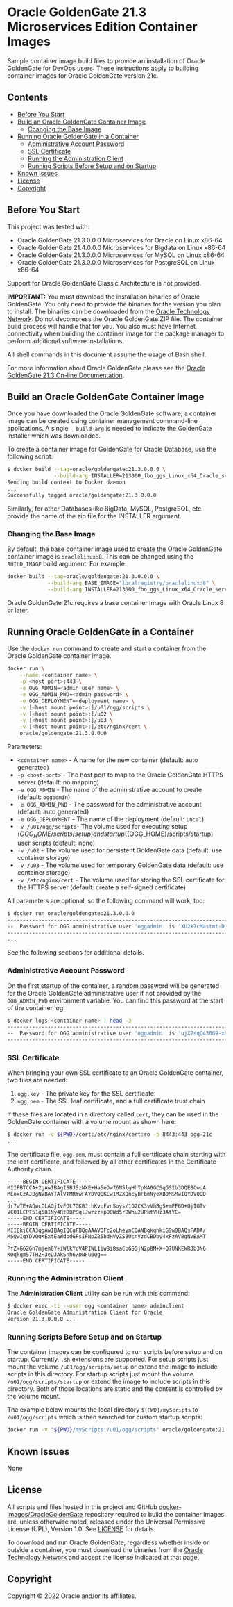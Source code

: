 # Oracle GoldenGate 21.3 Microservices Edition Container Images

Sample container image build files to provide an installation of Oracle GoldenGate for DevOps users.
These instructions apply to building container images for Oracle GoldenGate version 21c.

## Contents

* [Before You Start](#before-you-start)
* [Build an Oracle GoldenGate Container Image](#build-an-oracle-goldengate-container-image)
  * [Changing the Base Image](#changing-the-base-image)
* [Running Oracle GoldenGate in a Container](#running-oracle-goldengate-in-a-container)
  * [Administrative Account Password](#administrative-account-password)
  * [SSL Certificate](#ssl-certificate)
  * [Running the Administration Client](#running-the-administration-client)
  * [Running Scripts Before Setup and on Startup](#running-scripts-before-setup-and-on-startup)
* [Known Issues](#known-issues)
* [License](#license)
* [Copyright](#copyright)

## Before You Start

This project was tested with:

* Oracle GoldenGate 21.3.0.0.0 Microservices for Oracle on Linux x86-64
* Oracle GoldenGate 21.4.0.0.0 Microservices for Bigdata on Linux x86-64
* Oracle GoldenGate 21.3.0.0.0 Microservices for MySQL on Linux x86-64
* Oracle GoldenGate 21.3.0.0.0 Microservices for PostgreSQL on Linux x86-64

Support for Oracle GoldenGate Classic Architecture is not provided.

**IMPORTANT:** You must download the installation binaries of Oracle GoldenGate. You only need to provide the binaries for the version you plan to install. The binaries can be downloaded from the [Oracle Technology Network](http://www.oracle.com/technetwork/middleware/goldengate/downloads/index.html). Do not decompress the Oracle GoldenGate ZIP file. The container build process will handle that
for you. You also must have Internet connectivity when building the container image for the package manager to perform additional software installations.

All shell commands in this document assume the usage of Bash shell.

For more information about Oracle GoldenGate please see the [Oracle GoldenGate 21.3 On-line Documentation](https://docs.oracle.com/en/middleware/goldengate/core/21.3/index.html).

## Build an Oracle GoldenGate Container Image

Once you have downloaded the Oracle GoldenGate software, a container image can be created using container management command-line applications.
A single `--build-arg` is needed to indicate the GoldenGate installer which was downloaded.

To create a container image for GoldenGate for Oracle Database, use the following script:

```sh
$ docker build --tag=oracle/goldengate:21.3.0.0.0 \
               --build-arg INSTALLER=213000_fbo_ggs_Linux_x64_Oracle_services_shiphome.zip .
Sending build context to Docker daemon
...
Successfully tagged oracle/goldengate:21.3.0.0.0
```
Similarly, for other Databases like BigData, MySQL, PostgreSQL, etc. provide the name of the zip file for the INSTALLER argument.

### Changing the Base Image

By default, the base container image used to create the Oracle GoldenGate container image is `oraclelinux:8`. This can be changed using the `BUILD_IMAGE` build argument. For example:

```sh
docker build --tag=oracle/goldengate:21.3.0.0.0 \
             --build-arg BASE_IMAGE="localregistry/oraclelinux:8" \
             --build-arg INSTALLER=213000_fbo_ggs_Linux_x64_Oracle_services_shiphome.zip .
```

Oracle GoldenGate 21c requires a base container image with Oracle Linux 8 or later.

## Running Oracle GoldenGate in a Container

Use the `docker run` command to create and start a container from the Oracle GoldenGate container image.

```sh
docker run \
    --name <container name> \
    -p <host port>:443 \
    -e OGG_ADMIN=<admin user name> \
    -e OGG_ADMIN_PWD=<admin password> \
    -e OGG_DEPLOYMENT=<deployment name> \
    -v [<host mount point>:]/u01/ogg/scripts \
    -v [<host mount point>:]/u02 \
    -v [<host mount point>:]/u03 \
    -v [<host mount point>:]/etc/nginx/cert \
    oracle/goldengate:21.3.0.0.0
```

Parameters:

* `<container name>`   - A name for the new container (default: auto generated)
* `-p <host-port>`     - The host port to map to the Oracle GoldenGate HTTPS server (default: no mapping)
* `-e OGG_ADMIN`       - The name of the administrative account to create (default: `oggadmin`)
* `-e OGG_ADMIN_PWD`   - The password for the administrative account (default: auto generated)
* `-e OGG_DEPLOYMENT`  - The name of the deployment (default: `Local`)
* `-v /u01/ogg/scripts`- The volume used for executing setup (${OGG_HOME}/scripts/setup) and startup (${OGG_HOME}/scripts/startup) user scripts (default: none)
* `-v /u02`            - The volume used for persistent GoldenGate data (default: use container storage)
* `-v /u03`            - The volume used for temporary GoldenGate data (default: use container storage)
* `-v /etc/nginx/cert` - The volume used for storing the SSL certificate for the HTTPS server (default: create a self-signed certificate)

All parameters are optional, so the following command will work, too:

```sh
$ docker run oracle/goldengate:21.3.0.0.0
----------------------------------------------------------------------------------
--  Password for OGG administrative user 'oggadmin' is 'XU2k7cMastmt-DJKs'
----------------------------------------------------------------------------------
...
```

See the following sections for additional details.

### Administrative Account Password

On the first startup of the container, a random password will be generated for the Oracle GoldenGate administrative user if not provided by the `OGG_ADMIN_PWD` environment variable. You can find this password at the start of the container log:

```sh
$ docker logs <container name> | head -3
----------------------------------------------------------------------------------
--  Password for OGG administrative user 'oggadmin' is 'ujX7sqQ430G9-xSlr'
----------------------------------------------------------------------------------
```

### SSL Certificate

When bringing your own SSL certificate to an Oracle GoldenGate container, two files are needed:

1. `ogg.key` - The private key for the SSL certificate.
1. `ogg.pem` - The SSL leaf certificate, and a full certificate trust chain

If these files are located in a directory called `cert`, they can be used in the GoldenGate container with a volume mount as shown here:

```sh
$ docker run -v ${PWD}/cert:/etc/nginx/cert:ro -p 8443:443 ogg-21c
...
```

The certificate file, `ogg.pem`, must contain a full certificate chain starting with the leaf certificate, and followed by all other certificates in the Certificate Authority chain.

```pem
-----BEGIN CERTIFICATE-----
MIIFBTCCA+2gAwIBAgISBJSzNXE+Ha5eDw76N5lgHhTpMA0GCSqGSIb3DQEBCwUA
MEoxCzAJBgNVBAYTAlVTMRYwFAYDVQQKEw1MZXQncyBFbmNyeXB0MSMwIQYDVQQD
...
dr7wTE+AQwcOLAGjIvFOL7GK8JrhKvuFvnSoys/1O2CK3vVhBgS+mEF6D+QjIGTv
VC01LCPT51q58INy4RtDBPSqlJwrzz+pOOWd5rBWhu2UPktVHz3AtYE=
-----END CERTIFICATE-----
-----BEGIN CERTIFICATE-----
MIIEkjCCA3qgAwIBAgIQCgFBQgAAAVOFc2oLheynCDANBgkqhkiG9w0BAQsFADA/
MSQwIgYDVQQKExtEaWdpdGFsIFNpZ25hdHVyZSBUcnVzdCBDby4xFzAVBgNVBAMT
...
PfZ+G6Z6h7mjem0Y+iWlkYcV4PIWL1iwBi8saCbGS5jN2p8M+X+Q7UNKEkROb3N6
KOqkqm57TH2H3eDJAkSnh6/DNFu0Qg==
-----END CERTIFICATE-----
```

### Running the Administration Client

The **Administration Client** utility can be run with this command:

```sh
$ docker exec -ti --user ogg <container name> adminclient
Oracle GoldenGate Administration Client for Oracle
Version 21.3.0.0.0 ...
```

### Running Scripts Before Setup and on Startup

The container images can be configured to run scripts before setup and on startup. Currently, `.sh` extensions are supported. For setup scripts just mount the volume `/u01/ogg/scripts/setup` or extend the image to include scripts in this directory. For startup scripts just mount the volume `/u01/ogg/scripts/startup` or extend the image to include scripts in this directory. Both of those locations
are static and the content is controlled by the volume mount.

The example below mounts the local directory `${PWD}/myScripts` to `/u01/ogg/scripts` which is then searched for custom startup scripts:

```sh
docker run -v "${PWD}/myScripts:/u01/ogg/scripts" oracle/goldengate:21.3.0.0.0
```

## Known Issues

None

## License

All scripts and files hosted in this project and GitHub [docker-images/OracleGoldenGate](../) repository required to build the container images are, unless otherwise noted, released under the Universal Permissive License (UPL), Version 1.0.  See [LICENSE](/LICENSE) for details.

To download and run Oracle GoldenGate, regardless whether inside or outside a container, you must download the binaries from the [Oracle Technology Network](http://www.oracle.com/technetwork/middleware/goldengate/downloads/index.html) and accept the license indicated at that page.

## Copyright

Copyright &copy; 2022 Oracle and/or its affiliates.
